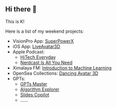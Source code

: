 ## Hi there 👋

This is K!

Here is a list of my weekend projects:
- VisionPro App: [SuperPowerX](https://apps.apple.com/cn/app/superpowerx/id6504263026)
- iOS App: [LiveAvatar3D](https://apps.apple.com/cn/app/liveavatar3d/id1631677707)
- Apple Podcast:
    - [HiTech Everyday](https://itunes.apple.com/cn/podcast/每天懂点黑科技/id1445430696)
    - [Nerdcast Is All You Need](https://podcasts.apple.com/cn/podcast/nerdcast-is-all-you-need/id1769823067)
- Ximalaya FM: [Introduction to Machine Learning](https://www.ximalaya.com/album/21244930)
- OpenSea Collections: [Dancing Avatar 3D](https://opensea.io/SuperMirror/collected)
- GPTs:
    - [GPTs Master](https://chatgpt.com/g/g-NIPV7ziKW-gpts-master)
    - [Algorithm Explorer](https://chatgpt.com/g/g-LuAkPlfef-algorithm-explorer)
    - [Slides Copilot](https://chatgpt.com/g/g-pbZKhfonw-slides-copilot)
    - ......

<!--
**likw99/likw99** is a ✨ _special_ ✨ repository because its `README.md` (this file) appears on your GitHub profile.

Here are some ideas to get you started:

- 🔭 I’m currently working on ...
- 🌱 I’m currently learning ...
- 👯 I’m looking to collaborate on ...
- 🤔 I’m looking for help with ...
- 💬 Ask me about ...
- 📫 How to reach me: ...
- 😄 Pronouns: ...
- ⚡ Fun fact: ...
-->
